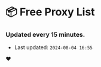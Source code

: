 # :package: Free Proxy List
### Updated every 15 minutes.

- Last updated: `2024-08-04 16:55`

:heart:
